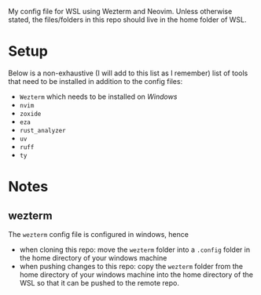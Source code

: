 My config file for WSL using Wezterm and Neovim. Unless otherwise stated, the files/folders in this repo should live in the home folder of WSL.

# Setup
Below is a non-exhaustive (I will add to this list as I remember) list of tools that need to be installed in addition to the config files:
- `Wezterm` which needs to be installed on *Windows*
- `nvim`
- `zoxide`
- `eza`
- `rust_analyzer`
- `uv`
- `ruff`
- `ty`

# Notes
## wezterm
The `wezterm` config file is configured in windows, hence 
- when cloning this repo: move the `wezterm` folder into a `.config` folder in the home directory of your windows machine
- when pushing changes to this repo: copy the `wezterm` folder from the home directory of your windows machine into the home directory of the WSL so that it can be pushed to the remote repo.

